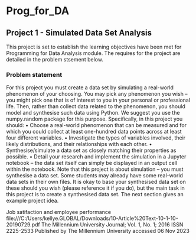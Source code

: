 # Prog_for_DA

## Project 1 - Simulated Data Set Analysis 

This project is set to establish the learning objectives have been met for Programming for Data Analysis module. The requires for the project are detailed in the problem stsement below. 

### Problem statement

For this project you must create a data set by simulating a real-world phenomenon of
your choosing. You may pick any phenomenon you wish – you might pick one that is
of interest to you in your personal or professional life. Then, rather than collect data
related to the phenomenon, you should model and synthesise such data using Python.
We suggest you use the numpy.random package for this purpose.
Specifically, in this project you should:
• Choose a real-world phenomenon that can be measured and for which you could
collect at least one-hundred data points across at least four different variables.
• Investigate the types of variables involved, their likely distributions, and their
relationships with each other.
• Synthesise/simulate a data set as closely matching their properties as possible.
• Detail your research and implement the simulation in a Jupyter notebook – the
data set itself can simply be displayed in an output cell within the notebook.
Note that this project is about simulation – you must synthesise a data set. Some
students may already have some real-world data sets in their own files. It is okay to
base your synthesised data set on these should you wish (please reference it if you do),
but the main task in this project is to create a synthesised data set. The next section
gives an example project idea.

Job satifaction and employee performance file:///C:/Users/kellye.GLOBAL/Downloads/10-Article%20Text-10-1-10-20190729.pdf The Millennium University Journal; Vol. 1, No. 1; 2016
ISSN 2225-2533
Published by The Millennium University accessed 06 Nov 2023




